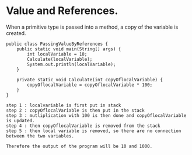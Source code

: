 # Value and References.

When a primitive type is passed into a method, a copy of the variable is created.

    public class PassingValueByReferences {
        public static void main(String[] args) {
            int localVariable = 10;
            Calculate(localVariable);
            System.out.println(localVariable);
        }
    
        private static void Calculate(int copyOflocalVariable) {
            copyOflocalVariable = copyOflocalVariable * 100;
        }
    }
    
    step 1 : localvariable is first put in stack
    step 2 : copyOflocalVariable is then put in the stack
    step 3 : mutliplication with 100 is then done and copyOflocalVariable is updated.
    step 4 : then copyOflocalVariable is removed from the stack
    step 5 : then local variable is removed, so there are no connection between the two variables.
    
    Therefore the output of the program will be 10 and 1000. 